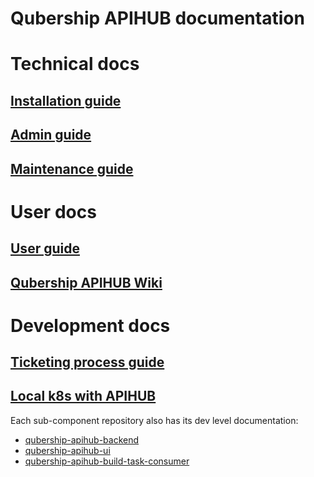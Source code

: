 # Qubership APIHUB documentation

# Technical docs

## [Installation guide](./installation-guide.md)

## [Admin guide](./admin-guide.md)

## [Maintenance guide](./maintenance-guide.md)

# User docs

## [User guide](./user-guide.md)

##  [Qubership APIHUB Wiki](https://github.com/Netcracker/qubership-apihub/wiki)

# Development docs

## [Ticketing process guide](https://github.com/Netcracker/qubership-apihub/wiki/Development-Management-Guide)
## [Local k8s with APIHUB](/helm-templates/local-k8s-quickstart)

Each sub-component repository also has its dev level documentation:

- [qubership-apihub-backend](https://github.com/Netcracker/qubership-apihub-backend/tree/develop/docs)
- [qubership-apihub-ui](https://github.com/Netcracker/qubership-apihub-ui/tree/develop/docs)
- [qubership-apihub-build-task-consumer](https://github.com/Netcracker/qubership-apihub-build-task-consumer/tree/develop/docs)
